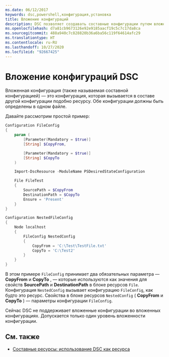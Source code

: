 ```yaml
---
ms.date: 06/12/2017
keywords: dsc,powershell,конфигурация,установка
title: Вложение конфигураций
description: DSC позволяет создавать составные конфигурации путем вложения конфигурации в другую конфигурацию.
ms.openlocfilehash: d7a81cb9673126e92e9185aacf19c5c7c17da8ca
ms.sourcegitcommit: 488a940c7c828820b36a6ba56c119f64614afc29
ms.translationtype: HT
ms.contentlocale: ru-RU
ms.lasthandoff: 10/27/2020
ms.locfileid: "92667425"
---
```

# <a name="nesting-dsc-configurations"></a>Вложение конфигураций DSC

Вложенная конфигурация (также называемая составной конфигурацией) — это конфигурация, которая вызывается в составе другой конфигурации подобно ресурсу. Обе конфигурации должны быть определены в одном файле.

Давайте рассмотрим простой пример:

```powershell
Configuration FileConfig
{
    param (
        [Parameter(Mandatory = $true)]
        [String] $CopyFrom,

        [Parameter(Mandatory = $true)]
        [String] $CopyTo
    )

    Import-DscResource -ModuleName PSDesiredStateConfiguration

    File FileTest
    {
        SourcePath = $CopyFrom
        DestinationPath = $CopyTo
        Ensure = 'Present'
    }
}

Configuration NestedFileConfig
{
    Node localhost
    {
        FileConfig NestedConfig
        {
            CopyFrom = 'C:\Test\TestFile.txt'
            CopyTo = 'C:\Test2'
        }
    }
}
```

В этом примере `FileConfig` принимает два обязательных параметра — **CopyFrom** и **CopyTo** , — которые используются как значения для свойств **SourcePath** и **DestinationPath** в блоке ресурсов `File`. Конфигурация `NestedConfig` вызывает конфигурацию `FileConfig`, как будто это ресурс. Свойства в блоке ресурсов `NestedConfig` ( **CopyFrom** и **CopyTo** ) — параметры конфигурации `FileConfig`.

Сейчас DSC не поддерживает вложенные конфигурации во вложенных конфигурациях. Допускается только один уровень вложенности конфигурации.

## <a name="see-also"></a>См. также

- [Составные ресурсы: использование DSC как ресурса](../resources/authoringResourceComposite.md)
